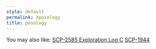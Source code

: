 ```yaml
---
style: default
permalink: Xposology
title: posology
---
```

You may also like:
[SCP-2585 Exploration Log C](http://scp-wiki.net/scp-2585-exploration-log-c)
[SCP-1944](http://scp-wiki.net/scp-1944)